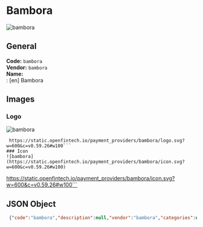 # Bambora 
![bambora](https://static.openfintech.io/payment_providers/bambora/logo.svg?w=600&c=v0.59.26#w100)  
## General 
**Code:** `bambora`  
**Vendor:** `bambora`  
**Name:**  
:	[en] Bambora  
## Images 
### Logo 
![bambora](https://static.openfintech.io/payment_providers/bambora/logo.svg?w=600&c=v0.59.26#w100)  
```
 https://static.openfintech.io/payment_providers/bambora/logo.svg?w=600&c=v0.59.26#w100```  
### Icon 
![bambora](https://static.openfintech.io/payment_providers/bambora/icon.svg?w=600&c=v0.59.26#w100)  
```
 https://static.openfintech.io/payment_providers/bambora/icon.svg?w=600&c=v0.59.26#w100```  
## JSON Object 
```json
 {"code":"bambora","description":null,"vendor":"bambora","categories":null,"countries":null,"payment_method":null,"payout_method":null,"metadata":{"about_payments_code":"bambora"},"name":{"en":"Bambora"}}```  
